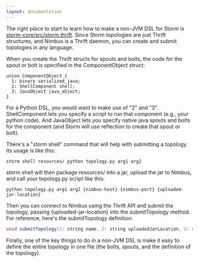 ```yaml
---
layout: documentation
---
```

The right place to start to learn how to make a non-JVM DSL for Storm is [storm-core/src/storm.thrift](https://github.com/apache/incubator-storm/blob/master/storm-core/src/storm.thrift). Since Storm topologies are just Thrift structures, and Nimbus is a Thrift daemon, you can create and submit topologies in any language.

When you create the Thrift structs for spouts and bolts, the code for the spout or bolt is specified in the ComponentObject struct:

```
union ComponentObject {
  1: binary serialized_java;
  2: ShellComponent shell;
  3: JavaObject java_object;
}
```

For a Python DSL, you would want to make use of "2" and "3". ShellComponent lets you specify a script to run that component (e.g., your python code). And JavaObject lets you specify native java spouts and bolts for the component (and Storm will use reflection to create that spout or bolt).

There's a "storm shell" command that will help with submitting a topology. Its usage is like this:

```
storm shell resources/ python topology.py arg1 arg2
```

storm shell will then package resources/ into a jar, upload the jar to Nimbus, and call your topology.py script like this:

```
python topology.py arg1 arg2 {nimbus-host} {nimbus-port} {uploaded-jar-location}
```

Then you can connect to Nimbus using the Thrift API and submit the topology, passing {uploaded-jar-location} into the submitTopology method. For reference, here's the submitTopology definition:

```java
void submitTopology(1: string name, 2: string uploadedJarLocation, 3: string jsonConf, 4: StormTopology topology) throws (1: AlreadyAliveException e, 2: InvalidTopologyException ite);
```

Finally, one of the key things to do in a non-JVM DSL is make it easy to define the entire topology in one file (the bolts, spouts, and the definition of the topology).
